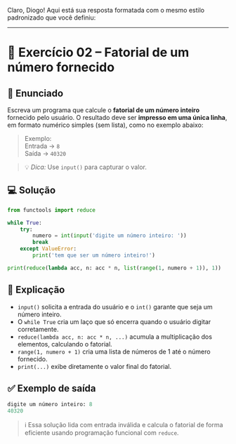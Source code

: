 Claro, Diogo! Aqui está sua resposta formatada com o mesmo estilo padronizado que você definiu:

---

# 🐍 Exercício 02 – Fatorial de um número fornecido

## 🧩 Enunciado

Escreva um programa que calcule o **fatorial de um número inteiro** fornecido pelo usuário. O resultado deve ser **impresso em uma única linha**, em formato numérico simples (sem lista), como no exemplo abaixo:

> Exemplo:  
Entrada → `8`  
Saída → `40320`

> 💡 *Dica:* Use `input()` para capturar o valor.

## 💻 Solução

```python
from functools import reduce

while True:
    try:
        numero = int(input('digite um número inteiro: '))
        break
    except ValueError:
        print('tem que ser um número inteiro!')

print(reduce(lambda acc, n: acc * n, list(range(1, numero + 1)), 1))
```

## 🧠 Explicação

- `input()` solicita a entrada do usuário e o `int()` garante que seja um número inteiro.
- O `while True` cria um laço que só encerra quando o usuário digitar corretamente.
- `reduce(lambda acc, n: acc * n, ...)` acumula a multiplicação dos elementos, calculando o fatorial.
- `range(1, numero + 1)` cria uma lista de números de 1 até o número fornecido.
- `print(...)` exibe diretamente o valor final do fatorial.

## ✅ Exemplo de saída

```python
digite um número inteiro: 8
40320
```

> ℹ️ Essa solução lida com entrada inválida e calcula o fatorial de forma eficiente usando programação funcional com `reduce`.